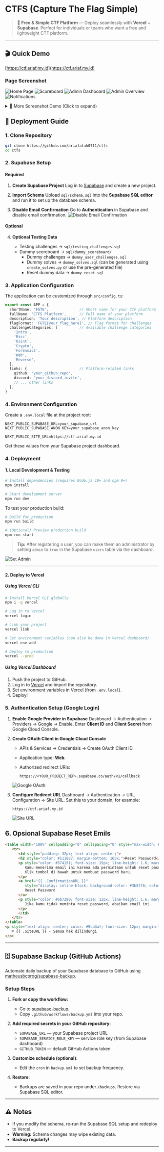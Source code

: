 
# CTFS (Capture The Flag Simple)

> 🚩 **Free & Simple CTF Platform** — Deploy seamlessly with **Vercel** + **Supabase**. Perfect for individuals or teams who want a free and lightweight CTF platform.

---

## 🎬 Quick Demo

[https://ctf.ariaf.my.id](https://ctf.ariaf.my.id)

### Page Screenshot
<!-- ![Root Page](images/README/image-18.png) -->
![Home Page](images/README/image-9.png)
![Scoreboard](images/README/image-10.png)
![Admin Dashboard](images/README/image-11.png)
![Admin Overview](images/README/image-17.png)
![Notifications](images/README/image-12.png)

<details>
<summary>📸 More Screenshot Demo (Click to expand)</summary>

### User Features
![Profile Page](images/README/image-13.png)
![Admin Solves](images/README/image-16.png)
![Login](images/README/image-14.png)
![Signup](images/README/image-15.png)

</details>

## 📖 Deployment Guide

### 1. Clone Repository

```bash
git clone https://github.com/ariafatah0711/ctfs
cd ctfs
```

### 2. Supabase Setup

#### Required

1. **Create Supabase Project**
   Log in to [Supabase](https://supabase.com/) and create a new project.

2. **Import Schema**
   Upload `sql/schema.sql` into the **Supabase SQL editor** and run it to set up the database schema.

3. **Disable Email Confirmation**
   Go to **Authentication** in Supabase and disable email confirmation.
   ![Disable Email Confirmation](images/README/image-3.png)

#### Optional

4. **Optional Testing Data**

    - Testing challenges → `sql/testing_challenges.sql`
    - Dummy scoreboard → `sql/dummy_scoreboard/`
       - Dummy challenges → `dummy_user_challenges.sql`
       - Dummy solves → `dummy_solves.sql` (can be generated using `create_solves.py` or use the pre-generated file)
       - Reset dummy data → `dummy_reset.sql`

### 3. Application Configuration

The application can be customized through `src/config.ts`:

```typescript
export const APP = {
  shortName: 'FGTE',              // Short name for your CTF platform
  fullName: 'CTFS Platform',      // Full name of your platform
  description: 'Your description', // Platform description
  flagFormat: 'FGTE{your_flag_here}', // Flag format for challenges
  challengeCategories: [          // Available challenge categories
    'Intro',
    'Misc',
    'Osint',
    'Crypto',
    'Forensics',
    'Web',
    'Reverse',
  ],
  links: {                        // Platform-related links
    github: 'your_github_repo',
    discord: 'your_discord_invite',
    // ... other links
  },
}
```

### 4. Environment Configuration

Create a `.env.local` file at the project root:

```env
NEXT_PUBLIC_SUPABASE_URL=your_supabase_url
NEXT_PUBLIC_SUPABASE_ANON_KEY=your_supabase_anon_key

NEXT_PUBLIC_SITE_URL=https://ctf.ariaf.my.id
```

Get these values from your Supabase project dashboard.

### 4. Deployment

#### 1. Local Development & Testing

```bash
# Install dependencies (requires Node.js 18+ and npm 9+)
npm install

# Start development server
npm run dev
```

To test your production build:

```bash
# Build for production
npm run build

# (Optional) Preview production build
npm run start
```

> **Tip:**
> After registering a user, you can make them an administrator by setting `admin` to `true` in the Supabase `users` table via the dashboard.

![Set Admin](images/README/image.png)

---

#### 2. Deploy to Vercel

##### Using Vercel CLI

```bash
# Install Vercel CLI globally
npm i -g vercel

# Log in to Vercel
vercel login

# Link your project
vercel link

# Set environment variables (can also be done in Vercel dashboard)
vercel env add

# Deploy to production
vercel --prod
```

##### Using Vercel Dashboard

1. Push the project to GitHub.
2. Log in to [Vercel](https://vercel.com/) and import the repository.
3. Set environment variables in Vercel (from `.env.local`).
4. Deploy!

### 5. Authentication Setup (Google Login)

1. **Enable Google Provider in Supabase**
   Dashboard → Authentication → Providers → Google → Enable.
   Enter **Client ID** and **Client Secret** from Google Cloud Console.

2. **Create OAuth Client in Google Cloud Console**

   * APIs & Services → Credentials → Create OAuth Client ID.
   * Application type: **Web**.
   * Authorized redirect URIs:

     ```
     https://<YOUR_PROJECT_REF>.supabase.co/auth/v1/callback
     ```

   ![Google OAuth](images/README/image-1.png)

3. **Configure Redirect URL**
   Dashboard → Authentication → URL Configuration → Site URL.
   Set this to your domain, for example:

   ```
   https://ctf.ariaf.my.id
   ```

   ![Site URL](images/README/image-2.png)

## 6. Opsional Supabase Reset Emils
```html
<table width="100%" cellpadding="0" cellspacing="0" style="max-width: 600px; margin: auto; background: #ffffff; border-radius: 12px; box-shadow: 0 4px 10px rgba(0,0,0,0.05);">
   <tr>
      <td style="padding: 32px; text-align: center;">
      <h2 style="color: #111827; margin-bottom: 16px;">Reset Password</h2>
      <p style="color: #374151; font-size: 15px; line-height: 1.6; margin-bottom: 24px;">
         Kamu menerima email ini karena ada permintaan untuk reset password akunmu.
         Klik tombol di bawah untuk membuat password baru.
      </p>
      <a href="{{ .ConfirmationURL }}"
         style="display: inline-block; background-color: #3b82f6; color: #ffffff; text-decoration: none; padding: 12px 24px; border-radius: 8px; font-weight: bold; font-size: 15px;">
         Reset Password
      </a>
      <p style="color: #6b7280; font-size: 13px; line-height: 1.6; margin-top: 24px;">
         Jika kamu tidak meminta reset password, abaikan email ini.
      </p>
      </td>
   </tr>
</table>
<p style="text-align: center; color: #9ca3af; font-size: 12px; margin-top: 16px;">{{ .SiteURL }}
   © {{ .SiteURL }} - Semua hak dilindungi
</p>
```

---

## 🗄️ Supabase Backup (GitHub Actions)

Automate daily backup of your Supabase database to GitHub using [matheusbcprog/supabase-backup](https://github.com/matheusbcprog/supabase-backup).

### Setup Steps

1. **Fork or copy the workflow:**
   - Go to [supabase-backup](https://github.com/matheusbcprog/supabase-backup).
   - Copy `.github/workflows/backup.yml` into your repo.

2. **Add required secrets in your GitHub repository:**
   - `SUPABASE_URL` — your Supabase project URL
   - `SUPABASE_SERVICE_ROLE_KEY` — service role key (from Supabase dashboard)
   - `GITHUB_TOKEN` — default GitHub Actions token

3. **Customize schedule (optional):**
   - Edit the `cron` in `backup.yml` to set backup frequency.

4. **Restore:**
   - Backups are saved in your repo under `/backups`. Restore via Supabase SQL editor.

---

## ⚠️ Notes

* If you modify the schema, re-run the Supabase SQL setup and redeploy to Vercel.
* **Warning:** Schema changes may wipe existing data.
* **Backup regularly!**

---
